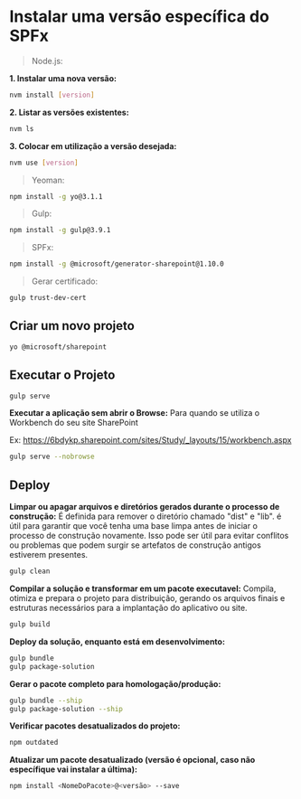 # Instalar uma versão específica do SPFx

> Node.js:

**1. Instalar uma nova versão:**

```bash
nvm install [version]
```

**2. Listar as versões existentes:**

```bash
nvm ls
```

**3. Colocar em utilização a versão desejada:**

```bash
nvm use [version]
```

> Yeoman:

```bash
npm install -g yo@3.1.1
```

> Gulp:

```bash
npm install -g gulp@3.9.1
```

> SPFx:

```bash
npm install -g @microsoft/generator-sharepoint@1.10.0
```

> Gerar certificado:

```bash
gulp trust-dev-cert
```

## Criar um novo projeto

```bash
yo @microsoft/sharepoint
```

## Executar o Projeto

```bash
gulp serve
```

**Executar a aplicação sem abrir o Browse:**
Para quando se utiliza o Workbench do seu site SharePoint

Ex: <https://6bdykp.sharepoint.com/sites/Study/_layouts/15/workbench.aspx>

```bash
gulp serve --nobrowse
```

## Deploy

**Limpar ou apagar arquivos e diretórios gerados durante o processo de construção:**
É definida para remover o diretório chamado "dist" e "lib".
é útil para garantir que você tenha uma base limpa antes de iniciar o processo de construção novamente. Isso pode ser útil para evitar conflitos ou problemas que podem surgir se artefatos de construção antigos estiverem presentes.

```bash
gulp clean
```

**Compilar a solução e transformar em um pacote executavel:**
Compila, otimiza e prepara o projeto para distribuição, gerando os arquivos finais e estruturas necessários para a implantação do aplicativo ou site.

```bash
gulp build
```

**Deploy da solução, enquanto está em desenvolvimento:**

```bash
gulp bundle
gulp package-solution
```

**Gerar o pacote completo para homologação/produção:**

```bash
gulp bundle --ship
gulp package-solution --ship
```

**Verificar pacotes desatualizados do projeto:**

```bash
npm outdated
```

**Atualizar um pacote desatualizado (versão é opcional, caso não específique vai instalar a última):**

```bash
npm install <NomeDoPacote>@<versão> --save
```

